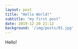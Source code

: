 ```yaml
---
layout: post
title: "Hello World!"
subtitle: "my first post"
date: 2019-12-20 21:12
background: '/img/posts/01.jpg'
---
```


Hello!